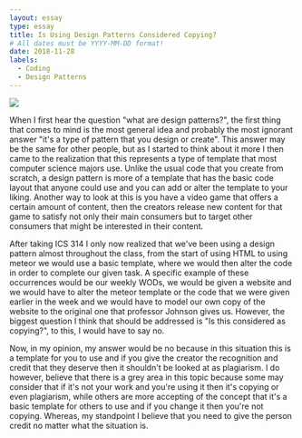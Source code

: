 ```yaml
---
layout: essay
type: essay
title: Is Using Design Patterns Considered Copying?
# All dates must be YYYY-MM-DD format!
date: 2018-11-28
labels:
  - Coding
  - Design Patterns
---
```

<div class="ui image">
  <img src="designpt.png">
</div>

When I first hear the question "what are design patterns?", the first thing that comes to mind is the most general idea and probably the most ignorant answer "it's a type of pattern that you design or create". This answer may be the same for other people, but as I started to think about it more I then came to the realization that this represents a type of template that most computer science majors use. Unlike the usual code that you create from scratch, a design pattern is more of a template that has the basic code layout that anyone could use and you can add or alter the template to your liking. Another way to look at this is you have a video game that offers a certain amount of content, then the creators release new content for that game to satisfy not only their main consumers but to target other consumers that might be interested in their content. 

After taking ICS 314 I only now realized that we've been using a design pattern almost throughout the class, from the start of using HTML to using meteor we would use a basic template, where we would then alter the code in order to complete our given task. A specific example of these occurrences would be our weekly WODs, we would be given a website and we would have to alter the meteor template or the code that we were given earlier in the week and we would have to model our own copy of the website to the original one that professor Johnson gives us. However, the biggest question I think that should be addressed is "Is this considered as copying?", to this, I would have to say no.

Now, in my opinion, my answer would be no because in this situation this is a template for you to use and if you give the creator the recognition and credit that they deserve then it shouldn't be looked at as plagiarism. I do however, believe that there is a grey area in this topic because some may consider that if it's not your work and you're using it then it's copying or even plagiarism, while others are more accepting of the concept that it's a basic template for others to use and if you change it then you're not copying. Whereas, my standpoint I believe that you need to give the person credit no matter what the situation is.

